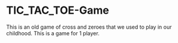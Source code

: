 # TIC_TAC_TOE-Game
This is an old game of cross and zeroes that we used to play in our childhood.
This is a game for 1 player.
